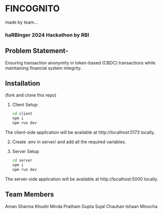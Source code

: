 # FINCOGNITO
made by team...

### haRBInger 2024 Hackathon by RBI

## Problem Statement-

Ensuring transaction anonymity in token-based (CBDC) transactions while maintaining financial system integrity.

## Installation

(fork and clone this repo)

1. Client Setup:

   ```bash
   cd client
   npm i
   npm run dev
   ```

The client-side application will be available at http://localhost:5173 locally.

2. Create .env in server/ and add all the required variables.

2. Server Setup

   ```bash
   cd server
   npm i
   npm run dev
   ```

The server-side application will be available at http://localhost:5000 locally.

## Team Members

Aman Sharma
Khushi Minda
Pratham Gupta
Sujal Chauhan
Ishaan Minocha
